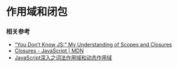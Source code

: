 # 作用域和闭包



### 相关参考

* [“You Don’t Know JS:” My Understanding of Scopes and Closures](https://medium.com/better-programming/you-dont-know-js-my-understanding-of-scopes-closures-e0d2bfe4c328)
* [Closures - JavaScript \| MDN](https://developer.mozilla.org/en-US/docs/Web/JavaScript/Closures)
*  [JavaScript深入之词法作用域和动态作用域](https://github.com/mqyqingfeng/Blog/issues/3)

